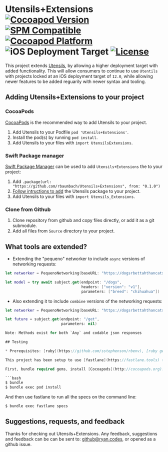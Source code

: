 # Utensils+Extensions [![Cocoapod Version](https://img.shields.io/cocoapods/v/Utensils+Extensions.svg)](https://github.com/rbaumbach/Utensils-Extensions) [![SPM Compatible](https://img.shields.io/badge/SPM-Compatible-blue)](https://swift.org/package-manager/) [![Cocoapod Platform](https://img.shields.io/badge/platform-iOS-blue.svg)](https://github.com/rbaumbach/Utensils-Extensions) ![iOS Deployment Target](https://img.shields.io/badge/iOS_Deployment_Target-13.0-964B00) [![License](https://img.shields.io/dub/l/vibe-d.svg)](https://github.com/rbaumbach/Utensils-Extensions/blob/maestro/MIT-LICENSE.txt)

This project extends [Utensils](https://github.com/rbaumbach/Utensils), by allowing a higher deployment target with added functionality.  This will allow consumers to continue to use `Utentils` with projects locked at an iOS deployment target of `12.0`, while allowing newer features to be added reguarily with newer syntax and tooling.

## Adding Utensils+Extensions to your project

### CocoaPods

[CocoaPods](http://cocoapods.org) is the recommended way to add Utensils to your project.

1.  Add Utensils to your Podfile `pod 'Utensils+Extensions'`.
2.  Install the pod(s) by running `pod install`.
3.  Add Utensils to your files with `import UtensilsExtensions`.

### Swift Package manager

[Swift Package Manager](https://swift.org/package-manager/) can be used to add `Utensils+Extensions` the to your project:

1.  Add `.package(url: "https://github.com/rbaumbach/Utensils+Extensions", from: "0.1.0")`
2.  [Follow intructions to add](https://swift.org/getting-started/#using-the-package-manager) the Utensils package to your project.
3.  Add Utensils to your files with `import Utensils_Extensions`.

### Clone from Github

1.  Clone repository from github and copy files directly, or add it as a git submodule.
2.  Add all files from `Source` directory to your project.

## What tools are extended?

* Extending the "pequeno" networker to include `async` versions of networking requests:

```swift
let networker = PequenoNetworking(baseURL: "https://dogsrbettahthancats.party")

let model = try await subject.get(endpoint: "/dogs",
                                  headers: ["version": "v1"],
                                  parameters: ["breed": "chihuahua"])
```

* Also extending it to include `combine` versions of the networking requests:

```swift
let networker = PequenoNetworking(baseURL: "https://dogsrbettahthancats.party")

let future = subject.get(endpoint: "/get",
                         parameters: nil)

Note: Methods exist for both `Any` and codable json responses

## Testing

* Prerequisites: [ruby](https://github.com/sstephenson/rbenv), [ruby gems](https://rubygems.org/pages/download), [bundler](http://bundler.io)

This project has been setup to use [fastlane](https://fastlane.tools) to run the specs.

First, bundle required gems, install [Cocoapods](http://cocoapods.org). Next, inside the root project directory run:

```bash
$ bundle
$ bundle exec pod install
```

And then use fastlane to run all the specs on the command line:

```bash
$ bundle exec fastlane specs
```

## Suggestions, requests, and feedback

Thanks for checking out Utensils+Extensions.  Any feedback, suggestions and feedback can be can be sent to: github@ryan.codes, or opened as a github issue.
